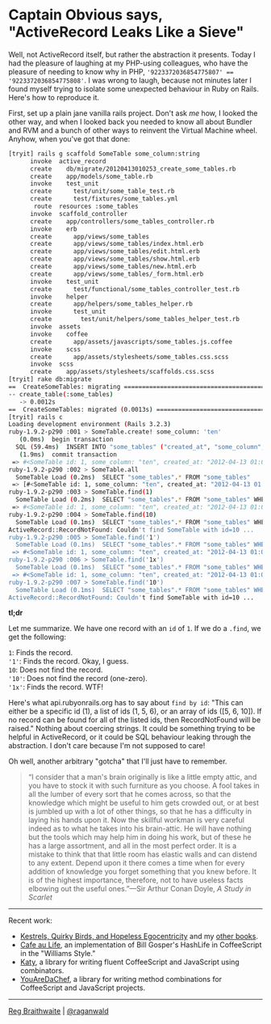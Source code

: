 # Captain Obvious says, "ActiveRecord Leaks Like a Sieve"

Well, not ActiveRecord itself, but rather the abstraction it presents. Today I had the pleasure of laughing at my PHP-using colleagues, who have the pleasure of needing to know why in PHP, `'9223372036854775807' == '9223372036854775808'`. I was wrong to laugh, because not minutes later I found myself trying to isolate some unexpected behaviour in Ruby on Rails. Here's how to reproduce it.

First, set up a plain jane vanilla rails project. Don't ask *me* how, I looked the other way, and when I looked back you needed to know all about Bundler and RVM and a bunch of other ways to reinvent the Virtual Machine wheel. Anyhow, when you've got that done:

```bash
[tryit] rails g scaffold SomeTable some_column:string
      invoke  active_record
      create    db/migrate/20120413010253_create_some_tables.rb
      create    app/models/some_table.rb
      invoke    test_unit
      create      test/unit/some_table_test.rb
      create      test/fixtures/some_tables.yml
       route  resources :some_tables
      invoke  scaffold_controller
      create    app/controllers/some_tables_controller.rb
      invoke    erb
      create      app/views/some_tables
      create      app/views/some_tables/index.html.erb
      create      app/views/some_tables/edit.html.erb
      create      app/views/some_tables/show.html.erb
      create      app/views/some_tables/new.html.erb
      create      app/views/some_tables/_form.html.erb
      invoke    test_unit
      create      test/functional/some_tables_controller_test.rb
      invoke    helper
      create      app/helpers/some_tables_helper.rb
      invoke      test_unit
      create        test/unit/helpers/some_tables_helper_test.rb
      invoke  assets
      invoke    coffee
      create      app/assets/javascripts/some_tables.js.coffee
      invoke    scss
      create      app/assets/stylesheets/some_tables.css.scss
      invoke  scss
      create    app/assets/stylesheets/scaffolds.css.scss
[tryit] rake db:migrate
==  CreateSomeTables: migrating ===============================================
-- create_table(:some_tables)
   -> 0.0012s
==  CreateSomeTables: migrated (0.0013s) ======================================
[tryit] rails c
Loading development environment (Rails 3.2.3)
ruby-1.9.2-p290 :001 > SomeTable.create! some_column: 'ten'
   (0.0ms)  begin transaction
  SQL (59.4ms)  INSERT INTO "some_tables" ("created_at", "some_column", "updated_at") VALUES (?, ?, ?)  [["created_at", Fri, 13 Apr 2012 01:03:55 UTC +00:00], ["some_column", "ten"], ["updated_at", Fri, 13 Apr 2012 01:03:55 UTC +00:00]]
   (1.9ms)  commit transaction
 => #<SomeTable id: 1, some_column: "ten", created_at: "2012-04-13 01:03:55", updated_at: "2012-04-13 01:03:55"> 
ruby-1.9.2-p290 :002 > SomeTable.all
  SomeTable Load (0.2ms)  SELECT "some_tables".* FROM "some_tables" 
 => [#<SomeTable id: 1, some_column: "ten", created_at: "2012-04-13 01:03:55", updated_at: "2012-04-13 01:03:55">] 
ruby-1.9.2-p290 :003 > SomeTable.find(1)
  SomeTable Load (0.2ms)  SELECT "some_tables".* FROM "some_tables" WHERE "some_tables"."id" = ? LIMIT 1  [["id", 1]]
 => #<SomeTable id: 1, some_column: "ten", created_at: "2012-04-13 01:03:55", updated_at: "2012-04-13 01:03:55"> 
ruby-1.9.2-p290 :004 > SomeTable.find(10)
  SomeTable Load (0.1ms)  SELECT "some_tables".* FROM "some_tables" WHERE "some_tables"."id" = ? LIMIT 1  [["id", 10]]
ActiveRecord::RecordNotFound: Couldn't find SomeTable with id=10 ...
ruby-1.9.2-p290 :005 > SomeTable.find('1')
  SomeTable Load (0.1ms)  SELECT "some_tables".* FROM "some_tables" WHERE "some_tables"."id" = ? LIMIT 1  [["id", "1"]]
 => #<SomeTable id: 1, some_column: "ten", created_at: "2012-04-13 01:03:55", updated_at: "2012-04-13 01:03:55"> 
ruby-1.9.2-p290 :006 > SomeTable.find('1x')
  SomeTable Load (0.1ms)  SELECT "some_tables".* FROM "some_tables" WHERE "some_tables"."id" = ? LIMIT 1  [["id", "1x"]]
 => #<SomeTable id: 1, some_column: "ten", created_at: "2012-04-13 01:03:55", updated_at: "2012-04-13 01:03:55"> 
ruby-1.9.2-p290 :007 > SomeTable.find('10')
  SomeTable Load (0.1ms)  SELECT "some_tables".* FROM "some_tables" WHERE "some_tables"."id" = ? LIMIT 1  [["id", "10"]]
ActiveRecord::RecordNotFound: Couldn't find SomeTable with id=10 ...
```

**tl;dr**

Let me summarize. We have one record with an `id` of `1`. If we do a `.find`, we get the following:

`1`: Finds the record.  
`'1'`: Finds the record. Okay, I guess.  
`10`: Does not find the record.  
`'10'`: Does not find the record (one-zero).  
`'1x'`: Finds the record. WTF!  

Here's what api.rubyonrails.org has to say about `find by id`: "This can either be a specific id (1), a list of ids (1, 5, 6), or an array of ids ([5, 6, 10]). If no record can be found for all of the listed ids, then RecordNotFound will be raised." Nothing about coercing strings. It could be something trying to be helpful in ActiveRecord, or it could be SQL behaviour leaking through the abstraction. I don't care because I'm not supposed to care!

Oh well, another arbitrary "gotcha" that I'll just have to remember.

> “I consider that a man's brain originally is like a little empty attic, and you have to stock it with such furniture as you choose. A fool takes in all the lumber of every sort that he comes across, so that the knowledge which might be useful to him gets crowded out, or at best is jumbled up with a lot of other things, so that he has a difficulty in laying his hands upon it. Now the skillful workman is very careful indeed as to what he takes into his brain-attic. He will have nothing but the tools which may help him in doing his work, but of these he has a large assortment, and all in the most perfect order. It is a mistake to think that that little room has elastic walls and can distend to any extent. Depend upon it there comes a time when for every addition of knowledge you forget something that you knew before. It is of the highest importance, therefore, not to have useless facts elbowing out the useful ones.”—Sir Arthur Conan Doyle, *A Study in Scarlet*

---

Recent work:

* [Kestrels, Quirky Birds, and Hopeless Egocentricity](http://leanpub.com/combinators) and my [other books](http://leanpub.com/u/raganwald).
* [Cafe au Life](http://recursiveuniver.se), an implementation of Bill Gosper's HashLife in CoffeeScript in the "Williams Style."
* [Katy](http://github.com/raganwald/Katy), a library for writing fluent CoffeeScript and JavaScript using combinators.
* [YouAreDaChef](http://github.com/raganwald/YouAreDaChef), a library for writing method combinations for CoffeeScript and JavaScript projects.

---

[Reg Braithwaite](http://braythwayt.com) | [@raganwald](http://twitter.com/raganwald)